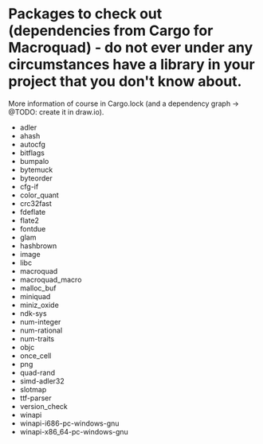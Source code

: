 # Packages to check out (dependencies from Cargo for Macroquad) - do not ever under any circumstances have a library in your project that you don't know about.

More information of course in Cargo.lock (and a dependency graph -> @TODO: create it in draw.io).

- adler
- ahash
- autocfg
- bitflags
- bumpalo
- bytemuck
- byteorder
- cfg-if
- color\_quant
- crc32fast
- fdeflate
- flate2
- fontdue
- glam
- hashbrown
- image
- libc
- macroquad
- macroquad\_macro
- malloc\_buf
- miniquad
- miniz\_oxide
- ndk-sys
- num-integer
- num-rational
- num-traits
- objc
- once\_cell
- png
- quad-rand
- simd-adler32
- slotmap
- ttf-parser
- version\_check
- winapi
- winapi-i686-pc-windows-gnu
- winapi-x86\_64-pc-windows-gnu

